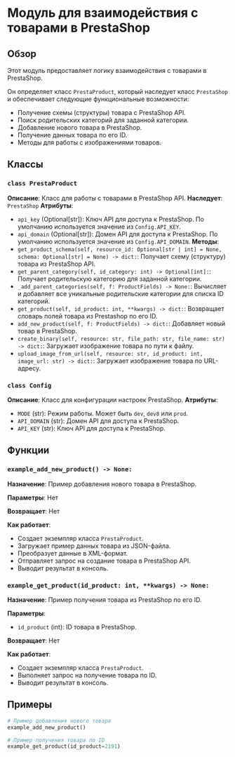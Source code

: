 # Модуль для взаимодействия с товарами в PrestaShop

## Обзор

Этот модуль предоставляет логику взаимодействия с товарами в PrestaShop. 

Он определяет класс `PrestaProduct`, который наследует класс `PrestaShop` и обеспечивает следующие функциональные возможности:

- Получение схемы (структуры) товара с PrestaShop API.
- Поиск родительских категорий для заданной категории.
- Добавление нового товара в PrestaShop.
- Получение данных товара по его ID.
- Методы для работы с изображениями товаров.

## Классы

### `class PrestaProduct`

**Описание**: Класс для работы с товарами в PrestaShop API.
**Наследует**: `PrestaShop`
**Атрибуты**:
- `api_key` (Optional[str]): Ключ API для доступа к PrestaShop. По умолчанию используется значение из `Config.API_KEY`.
- `api_domain` (Optional[str]): Домен API для доступа к PrestaShop. По умолчанию используется значение из `Config.API_DOMAIN`.
**Методы**:
- `get_product_schema(self, resource_id: Optional[str | int] = None, schema: Optional[str] = None) -> dict:`: Получает схему (структуру) товара из PrestaShop API.
- `get_parent_category(self, id_category: int) -> Optional[int]:`: Получает родительскую категорию для заданной категории.
- `_add_parent_categories(self, f: ProductFields) -> None:`: Вычисляет и добавляет все уникальные родительские категории для списка ID категорий.
- `get_product(self, id_product: int, **kwargs) -> dict:`: Возвращает словарь полей товара из Prestashop по его ID.
- `add_new_product(self, f: ProductFields) -> dict:`: Добавляет новый товар в PrestaShop.
- `create_binary(self, resource: str, file_path: str, file_name: str) -> dict:`: Загружает изображение товара по пути к файлу.
- `upload_image_from_url(self, resource: str, id_product: int, image_url: str) -> dict:`: Загружает изображение товара по URL-адресу.


### `class Config`

**Описание**: Класс для конфигурации настроек PrestaShop.
**Атрибуты**:
- `MODE` (str): Режим работы. Может быть `dev`, `dev8` или `prod`.
- `API_DOMAIN` (str): Домен API для доступа к PrestaShop. 
- `API_KEY` (str): Ключ API для доступа к PrestaShop.

## Функции

### `example_add_new_product() -> None:`

**Назначение**: Пример добавления нового товара в PrestaShop.

**Параметры**: Нет

**Возвращает**: Нет

**Как работает**:

- Создает экземпляр класса `PrestaProduct`.
- Загружает пример данных товара из JSON-файла.
- Преобразует данные в XML-формат.
- Отправляет запрос на создание товара в PrestaShop API.
- Выводит результат в консоль.


### `example_get_product(id_product: int, **kwargs) -> None:`

**Назначение**: Пример получения товара из PrestaShop по его ID.

**Параметры**:
- `id_product` (int): ID товара в PrestaShop.

**Возвращает**: Нет

**Как работает**:
- Создает экземпляр класса `PrestaProduct`.
- Выполняет запрос на получение товара по ID.
- Выводит результат в консоль.

## Примеры

```python
# Пример добавления нового товара
example_add_new_product()

# Пример получения товара по ID
example_get_product(id_product=2191)
```